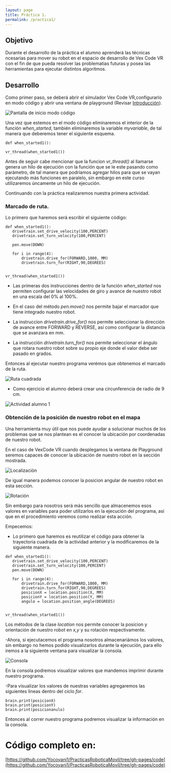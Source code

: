 ```yaml
---
layout: page
title: Práctica 1.
permalink: /practica1/
---
```


## Objetivo
Durante el desarrollo de la práctica el alumno aprenderá las técnicas ncesarias para mover su robot en el espacio de desarrollo de Vex Code VR con el fin de que pueda resolver las problematias futuras y posea las herramientas para ejecutar distintos algoritmos.

## Desarrollo

Como primer paso, se deberá abrir el simulador Vex Code VR,configurarlo en modo código y abrir una ventana de playground (Revisar [Introducción](https://yocoyani1.github.io/PracticasRoboticaMovil/introduccion)).

![Pantalla de inicio modo código](https://i.imgur.com/17uyy3g.jpg "Pantalla de inicio modo código")

Una vez que estemos en el modo código eliminaremos el interior de la función *when_started*, también eliminaremos la variable *myvariable*, de tal manera que deberemos tener el siguiente esquema.

~~~
def when_started1():

vr_thread(when_started1())
~~~

Antes de seguir cabe mencionar que la funcion *vr_thread()* al llamarse genera un hilo de ejecución con la función que se le este pasando como parámetro, de tal manera que podríamos agregar hilos para que se vayan ejecutando más funciones en paralelo, sin embargo en este curso utilizaremos úncamente un hilo de ejecución.

Continuando con la práctica realizaremos nuestra primera actividad.

### Marcado de ruta.

Lo primero que haremos será escribir el siguiente código:
~~~
def when_started1():
   drivetrain.set_drive_velocity(100,PERCENT)
   drivetrain.set_turn_velocity(100,PERCENT)

   pen.move(DOWN)

   for i in range(4):
       drivetrain.drive_for(FORWARD,1800, MM)
       drivetrain.turn_for(RIGHT,90,DEGREES)


vr_thread(when_started1())
~~~

- Las primeras dos instrucciones dentro de la función *when_started* nos permiten configurar las velocidades de giro y avance de nuestro robot en una escala del 0% al 100%.

- En el caso del método *pen.move()* nos permite bajar el marcador que tiene integrado nuestro robot.

- La instruccion *drivetrain.drive_for()* nos permite seleccionar la dirección de avance entre FORWARD y REVERSE, así como configurar la distancia que se avanzara en mm.

- La instrucción *drivetrain.turn_for()* nos permite seleccionar el ángulo que rotara nuestro robot sobre su propio eje donde el valor debe ser pasado en grados.

Entonces al ejecutar nuestro programa verémos que obtenemos el marcado de la ruta.

![Ruta cuadrada](https://i.imgur.com/07JTanC.jpg "Primer ruta")

- Como ejercicio el alumno deberá crear una circunferencia de radio de 9 cm.

![Actividad alumno 1](https://i.imgur.com/tqduxN4.jpg "Actividad alumno 1")

### Obtención de la posición de nuestro robot en el mapa

Una herramienta muy útil que nos puede ayudar a solucionar muchos de los problemas que se nos plantean es el conocer la ubicación por coordenadas de nuestro robot. 

En el caso de VexCode VR cuando desplegamos la ventana de Playground seremos capaces de conocer la ubicación de nuestro robot en la sección mostrada.

![Localización](https://i.imgur.com/hux82qV.jpg "Localización")

De igual manera podemos conocer la posicion angular de nuestro robot en esta sección.

![Rotación](https://i.imgur.com/U6ttFju.jpg "Rotación")

Sin embargo para nosotros será más sencillo que almacenemos esos valores en variables para poder utilizarlos en la ejecución del programa, así que en el procedimiento veremos como realizar esta acción.

Empecemos:

- Lo primero que haremos es reutilizar el código para obtener la trayectoria cuadrada de la actividad anterior y la modificaremos de la siguiente manera.

~~~
def when_started1():
   drivetrain.set_drive_velocity(100,PERCENT)
   drivetrain.set_turn_velocity(100,PERCENT)
   pen.move(DOWN)

   for i in range(4):
       drivetrain.drive_for(FORWARD,1800, MM)
       drivetrain.turn_for(RIGHT,90,DEGREES)
       posicionX = location.position(X, MM)
       posicionY = location.position(Y, MM)
       angulo = location.position_angle(DEGREES)
       

vr_thread(when_started1())
~~~

Los métodos de la clase *location* nos permite conocer la posicion y orientación de nuestro robot en *x,y* y su rotación respectivamente.

-Ahora, si ejecutacemos el programa nosotros almacenariámos los valores, sin embargo no hemos podido visualizarlos durante la ejecución, para ello iremos a la siguiente ventana para visualizar la consola.

![Consola](https://i.imgur.com/q7VBher.jpg "Consola")

En la consola podremos visualizar valores que mandemos imprimir durante nuestro programa.

-Para visualizar los valores de nuestras variables agregaremos las siguientes lineas dentro del ciclo *for*.

~~~
brain.print(posicionX)
brain.print(posicionY)
brain.print(posicionanulo)
~~~

Entonces al correr nuestro programa podremos visualizar la información en la consola.

# Código completo en:
[https://github.com/Yocoyani1/PracticasRoboticaMovil/tree/gh-pages/code](https://github.com/Yocoyani1/PracticasRoboticaMovil/tree/gh-pages/code)